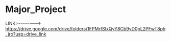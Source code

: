 # Major_Project


LINK:--------->  https://drive.google.com/drive/folders/1FPMrfSIxQyY8Cb9yD0pL2PFwT8ph_jro?usp=drive_link
